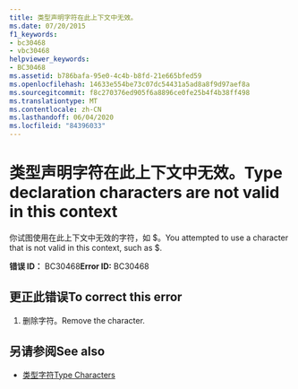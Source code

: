 ```yaml
---
title: 类型声明字符在此上下文中无效。
ms.date: 07/20/2015
f1_keywords:
- bc30468
- vbc30468
helpviewer_keywords:
- BC30468
ms.assetid: b786bafa-95e0-4c4b-b8fd-21e665bfed59
ms.openlocfilehash: 14633e554be73c07dc54431a5ad8a8f9d97aef8a
ms.sourcegitcommit: f8c270376ed905f6a8896ce0fe25b4f4b38ff498
ms.translationtype: MT
ms.contentlocale: zh-CN
ms.lasthandoff: 06/04/2020
ms.locfileid: "84396033"
---
```

# <a name="type-declaration-characters-are-not-valid-in-this-context"></a><span data-ttu-id="74c7e-102">类型声明字符在此上下文中无效。</span><span class="sxs-lookup"><span data-stu-id="74c7e-102">Type declaration characters are not valid in this context</span></span>
<span data-ttu-id="74c7e-103">你试图使用在此上下文中无效的字符，如 $。</span><span class="sxs-lookup"><span data-stu-id="74c7e-103">You attempted to use a character that is not valid in this context, such as $.</span></span>  
  
 <span data-ttu-id="74c7e-104">**错误 ID：** BC30468</span><span class="sxs-lookup"><span data-stu-id="74c7e-104">**Error ID:** BC30468</span></span>  
  
## <a name="to-correct-this-error"></a><span data-ttu-id="74c7e-105">更正此错误</span><span class="sxs-lookup"><span data-stu-id="74c7e-105">To correct this error</span></span>  
  
1. <span data-ttu-id="74c7e-106">删除字符。</span><span class="sxs-lookup"><span data-stu-id="74c7e-106">Remove the character.</span></span>  
  
## <a name="see-also"></a><span data-ttu-id="74c7e-107">另请参阅</span><span class="sxs-lookup"><span data-stu-id="74c7e-107">See also</span></span>

- [<span data-ttu-id="74c7e-108">类型字符</span><span class="sxs-lookup"><span data-stu-id="74c7e-108">Type Characters</span></span>](../programming-guide/language-features/data-types/type-characters.md)
